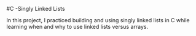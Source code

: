 #C -Singly Linked Lists

In this project, I practiced building and using singly linked lists in C while learning when and why to use linked lists versus arrays.
